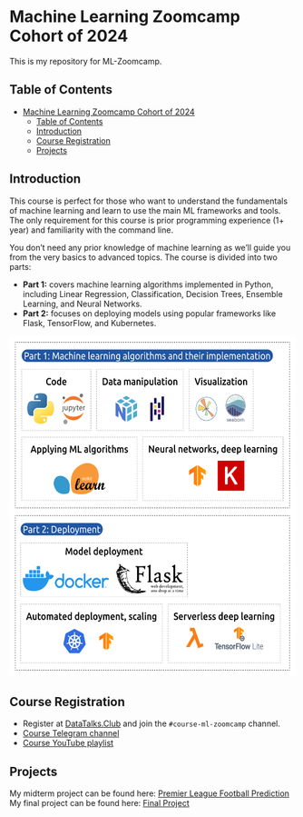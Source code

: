 # Machine Learning Zoomcamp Cohort of 2024

This is my repository for ML-Zoomcamp.

## Table of Contents

- [Machine Learning Zoomcamp Cohort of 2024](#machine-learning-zoomcamp-cohort-of-2024)
  - [Table of Contents](#table-of-contents)
  - [Introduction](#introduction)
  - [Course Registration](#course-registration)
  - [Projects](#projects)

## Introduction

This course is perfect for those who want to understand the fundamentals of machine learning and learn to use the main ML frameworks and tools. The only requirement for this course is prior programming experience (1+ year) and familiarity with the command line.

You don’t need any prior knowledge of machine learning as we’ll guide you from the very basics to advanced topics. The course is divided into two parts:

- **Part 1:** covers machine learning algorithms implemented in Python, including Linear Regression, Classification, Decision Trees, Ensemble Learning, and Neural Networks.
- **Part 2:** focuses on deploying models using popular frameworks like Flask, TensorFlow, and Kubernetes.

<img src="images/mlzoomcamp.png" alt="image" width="600" height="600">

## Course Registration

* Register at [DataTalks.Club](https://DataTalks.Club) and join the `#course-ml-zoomcamp` channel.
* [Course Telegram channel](https://t.me/mlzoomcamp)
* [Course YouTube playlist](https://www.youtube.com/playlist?list=PL3MmuxUbc_hIhxl5Ji8t4O6lPAOpHaCLR)

## Projects

My midterm project can be found here: [Premier League Football Prediction](https://github.com/RuiFSP/mlzoomcamp2024-midterm-project)  
My final project can be found here: [Final Project](https://github.com/RuiFSP/mlzoomcamp2024-final-project)